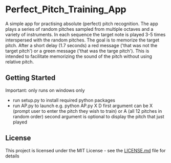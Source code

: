 # Perfect_Pitch_Training_App
A simple app for practising absolute (perfect) pitch recognition. The app plays a series of random pitches sampled from multiple octaves
and a variety of instruments. In each sequence the target note is played 3-5 times interspersed with the random pitches.
The goal is to memorize the target pitch. After a short delay (1.7 seconds) a red message ('that was not the target pitch') or a green
message ('that was the targe pitch'). This is intended to facilitate memorizing the sound of the pitch without using relative pitch.

## Getting Started
Important: only runs on windows only
- run setup.py to install required python packages
- run AP.py to launch
e.g. python AP.py X D
first argument can be X (prompt user to enter the pitch they wish to train) or A (all 12 pitches in random order)
second argument is optional to display the pitch that just played

## License

This project is licensed under the MIT License - see the [LICENSE.md](LICENSE.md) file for details

